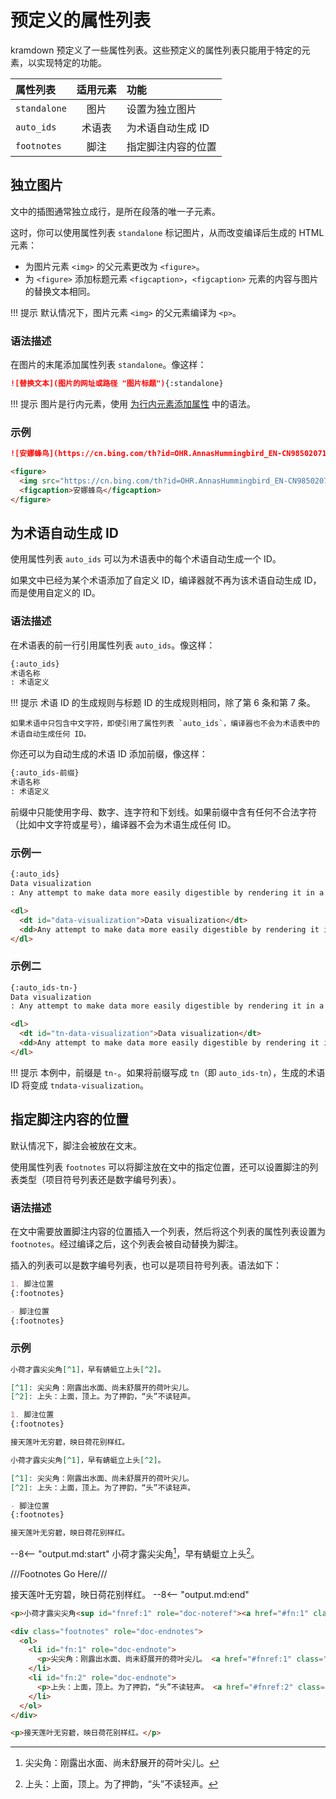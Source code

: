 # 预定义的属性列表

kramdown 预定义了一些属性列表。这些预定义的属性列表只能用于特定的元素，以实现特定的功能。

|  属性列表  |  适用元素  |  功能  |
|:---|:--:|:---|
|  `standalone`  |  图片  |  设置为独立图片  |
|  `auto_ids`  |  术语表  |  为术语自动生成 ID  |
|  `footnotes`  |  脚注  |  指定脚注内容的位置  |


## 独立图片

文中的插图通常独立成行，是所在段落的唯一子元素。

这时，你可以使用属性列表 `standalone` 标记图片，从而改变编译后生成的 HTML 元素：

- 为图片元素 `<img>` 的父元素更改为 `<figure>`。
- 为 `<figure>` 添加标题元素 `<figcaption>`，`<figcaption>` 元素的内容与图片的替换文本相同。

!!! 提示
    默认情况下，图片元素 `<img>` 的父元素编译为 `<p>`。

### 语法描述

在图片的末尾添加属性列表 `standalone`。像这样：

```markdown
![替换文本](图片的网址或路径 "图片标题"){:standalone}
```

!!! 提示
    图片是行内元素，使用 [为行内元素添加属性](inline-attribute.md) 中的语法。

### 示例

```markdown
![安娜蜂鸟](https://cn.bing.com/th?id=OHR.AnnasHummingbird_EN-CN9850207192_1920x1080.jpg&w=720){:standalone}
```

```html
<figure>
  <img src="https://cn.bing.com/th?id=OHR.AnnasHummingbird_EN-CN9850207192_1920x1080.jpg&amp;w=720" alt="安娜蜂鸟" />
  <figcaption>安娜蜂鸟</figcaption>
</figure>
```

## 为术语自动生成 ID

使用属性列表 `auto_ids` 可以为术语表中的每个术语自动生成一个 ID。

如果文中已经为某个术语添加了自定义 ID，编译器就不再为该术语自动生成 ID，而是使用自定义的 ID。

### 语法描述

在术语表的前一行引用属性列表 `auto_ids`。像这样：

```markdown
{:auto_ids}
术语名称
: 术语定义
```

!!! 提示
    术语 ID 的生成规则与标题 ID 的生成规则相同，除了第 6 条和第 7 条。

    如果术语中只包含中文字符，即使引用了属性列表 `auto_ids`，编译器也不会为术语表中的术语自动生成任何 ID。

你还可以为自动生成的术语 ID 添加前缀，像这样：

```markdown
{:auto_ids-前缀}
术语名称
: 术语定义
```

前缀中只能使用字母、数字、连字符和下划线。如果前缀中含有任何不合法字符（比如中文字符或星号），编译器不会为术语生成任何 ID。

### 示例一

```markdown
{:auto_ids}
Data visualization
: Any attempt to make data more easily digestible by rendering it in a visual context.
```

```html
<dl>
  <dt id="data-visualization">Data visualization</dt>
  <dd>Any attempt to make data more easily digestible by rendering it in a visual context.</dd>
</dl>
```

### 示例二

```markdown
{:auto_ids-tn-}
Data visualization
: Any attempt to make data more easily digestible by rendering it in a visual context.  
```

```html
<dl>
  <dt id="tn-data-visualization">Data visualization</dt>
  <dd>Any attempt to make data more easily digestible by rendering it in a visual context.</dd>
</dl>
```

!!! 提示
    本例中，前缀是 `tn-`。如果将前缀写成 `tn`（即 `auto_ids-tn`），生成的术语 ID 将变成 `tndata-visualization`。

## 指定脚注内容的位置

默认情况下，脚注会被放在文末。

使用属性列表 `footnotes` 可以将脚注放在文中的指定位置，还可以设置脚注的列表类型（项目符号列表还是数字编号列表）。

### 语法描述

在文中需要放置脚注内容的位置插入一个列表，然后将这个列表的属性列表设置为 `footnotes`。经过编译之后，这个列表会被自动替换为脚注。

插入的列表可以是数字编号列表，也可以是项目符号列表。语法如下：

```markdown
1. 脚注位置
{:footnotes}
```

```markdown
- 脚注位置
{:footnotes}
```

### 示例

```markdown
小荷才露尖尖角[^1]，早有蜻蜓立上头[^2]。

[^1]: 尖尖角：刚露出水面、尚未舒展开的荷叶尖儿。
[^2]: 上头：上面，顶上。为了押韵，“头”不读轻声。

1. 脚注位置
{:footnotes}

接天莲叶无穷碧，映日荷花别样红。
```

```markdown
小荷才露尖尖角[^1]，早有蜻蜓立上头[^2]。

[^1]: 尖尖角：刚露出水面、尚未舒展开的荷叶尖儿。
[^2]: 上头：上面，顶上。为了押韵，“头”不读轻声。

- 脚注位置
{:footnotes}

接天莲叶无穷碧，映日荷花别样红。
```

--8<-- "output.md:start"
小荷才露尖尖角[^1]，早有蜻蜓立上头[^2]。

[^1]: 尖尖角：刚露出水面、尚未舒展开的荷叶尖儿。
[^2]: 上头：上面，顶上。为了押韵，“头”不读轻声。

///Footnotes Go Here///

接天莲叶无穷碧，映日荷花别样红。
--8<-- "output.md:end"

```html
<p>小荷才露尖尖角<sup id="fnref:1" role="doc-noteref"><a href="#fn:1" class="footnote" rel="footnote">1</a></sup>，早有蜻蜓立上头<sup id="fnref:2" role="doc-noteref"><a href="#fn:2" class="footnote" rel="footnote">2</a></sup>。</p>

<div class="footnotes" role="doc-endnotes">
  <ol>
    <li id="fn:1" role="doc-endnote">
      <p>尖尖角：刚露出水面、尚未舒展开的荷叶尖儿。 <a href="#fnref:1" class="reversefootnote" role="doc-backlink">&#8617;</a></p>
    </li>
    <li id="fn:2" role="doc-endnote">
      <p>上头：上面，顶上。为了押韵，“头”不读轻声。 <a href="#fnref:2" class="reversefootnote" role="doc-backlink">&#8617;</a></p>
    </li>
  </ol>
</div>

<p>接天莲叶无穷碧，映日荷花别样红。</p>
```









